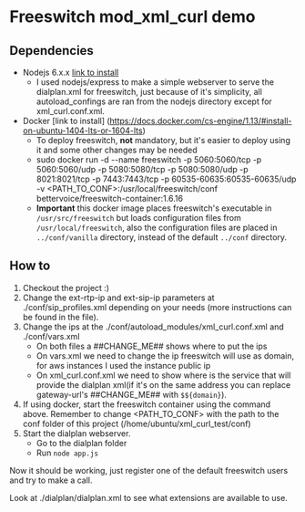 # Freeswitch mod_xml_curl demo

## Dependencies

* Nodejs 6.x.x [link to install](https://nodejs.org/en/download/package-manager/#debian-and-ubuntu-based-linux-distributions)
  * I used nodejs/express to make a simple webserver to serve the dialplan.xml for freeswitch, just because of it's simplicity, all autoload_confings are ran from the nodejs directory except for xml_curl.conf.xml.
* Docker [link to install] 
(https://docs.docker.com/cs-engine/1.13/#install-on-ubuntu-1404-lts-or-1604-lts)
  * To deploy freeswitch, **not** mandatory, but it's easier to deploy using it and some other changes may be needed
  * sudo docker run -d --name freeswitch -p 5060:5060/tcp -p 5060:5060/udp -p 5080:5080/tcp -p 5080:5080/udp -p 8021:8021/tcp -p 7443:7443/tcp -p 60535-60635:60535-60635/udp -v \<PATH_TO_CONF\>:/usr/local/freeswitch/conf bettervoice/freeswitch-container:1.6.16
  * **Important** this docker image places freeswitch's executable in ```/usr/src/freeswitch``` but loads configuration files from ```/usr/local/freeswitch```, also the configuration files are placed in ```../conf/vanilla``` directory, instead of the default ```../conf``` directory.

## How to

1. Checkout the project :)
3. Change the ext-rtp-ip and ext-sip-ip parameters at ./conf/sip_profiles.xml depending on your needs (more instructions can be found in the file). 
3. Change the ips at the ./conf/autoload_modules/xml_curl.conf.xml and ./conf/vars.xml
    * On both files a ##CHANGE_ME## shows where to put the ips
    * On vars.xml we need to change the ip freeswitch will use as domain, for aws instances I used the instance public ip
    * On xml_curl.conf.xml we need to show where is the service that will provide the dialplan xml(if it's on the same address you can replace gateway-url's ##CHANGE_ME## with ```$${domain}```).
4. If using docker, start the freeswitch container using the command above. Remember to change \<PATH_TO_CONF> with the path to the conf folder of this project (/home/ubuntu/xml_curl_test/conf)
5. Start the dialplan webserver.
    * Go to the dialplan folder
    * Run ```node app.js```

Now it should be working, just register one of the default freeswitch users and try to make a call.

Look at ./dialplan/dialplan.xml to see what extensions are available to use.


